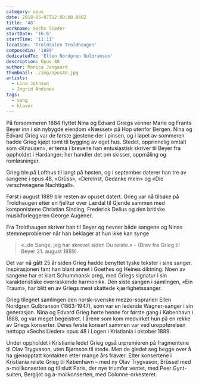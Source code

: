 ```yaml
---
category: opus
date: 2018-05-07T12:00:00.048Z
title: '48'
workname: Sechs lieder
startDate: '16.6'
startTime: '11:11'
location: 'Troldsalen Troldhaugen'
composedin: '1889'
dedicatedTo: 'Ellen Nordgren Gulbranson'
description: Opus 48
author: Monica Jangaard
thumbnail: ./img/opus48.jpg
artists:
  - Lina Johnson
  - Ingrid Andsnes
tags:
  - sang
  - klaver
---
```

På forsommeren 1884 flyttet Nina og Edvard Griegs venner Marie og Frants Beyer inn i sin nybygde eiendom «Næsset» på Hop utenfor Bergen. Nina og Edvard Grieg var de første gjestene der i pinsen, og i løpet av sommeren hadde Grieg kjøpt tomt til bygging av eget hus. Stedet, opprinnelig omtalt som «Knausen», er tema i brevene han entusiastisk skriver til Beyer fra oppholdet i Hardanger; her handler det om skisser, oppmåling og romløsninger.

Grieg ble på Lofthus til langt på høsten, og i september daterer han tre av sangene i opus 48, «Grüss», «Dereinst, Gedanke mein» og «Die verschwiegene Nachtigall».

Først i august 1889 blir resten av opuset datert. Grieg var nå tilbake på Troldhaugen etter en fjelltur over Lærdal til Gjende sammen med komponistene Christian Sinding, Frederick Delius og den britiske musikforleggeren George Augener.

Fra Troldhaugen skriver han til Beyer og nevner både sangene og Ninas stemmeproblemer når han beklager at hun ikke kan synge

> «..de Sange, jeg har skrevet siden Du reiste.» - (Brev fra Grieg til Beyer 21. august 1889).

Det var nå gått 25 år siden Grieg hadde benyttet tyske tekster i sine sanger. Inspirasjonen fant han blant annet i Goethes og Heines diktning. Noen av sangene har et klart Schummansk preg, med Griegs signatur i sin karakteristiske overraskende harmonikk. Den siste sangen i samlingen, «Ein Traum», har blitt en av Griegs mest skattede kjærlighetssanger.

Grieg tilegnet samlingen den norsk-svenske mezzo-sopranen Ellen Nordgren Gulbranson (1863-1947), som var en ledende Wagner-sanger i sin generasjon. Nina og Edvard Grieg hørte henne for første gang i København i 1888, og var meget begeistret. I årene som kom medvirket hun på en rekke av Griegs konserter. Deres første konsert sammen var ved uroppførelsen nettopp «Sechs Lieder» opus 48 i Logen i Kristiania i oktober 1889.

Under oppholdet i Kristiania ledet Grieg også urpremieren på fragmentene til Olav Trygvason, uten Bjørnson til stede. Men de gledet seg begge over å ha gjenopptatt kontakten etter mange års fravær. Etter konsertene i Kristiania reiste Grieg til København – med ny Olav Trygvason, Brüssel med a-mollkonserten og til slutt Paris, der nye triumfer ventet, med Peer Gynt-suiten, Bergljot og a-mollkonserten, med Colonne-orkesteret.
